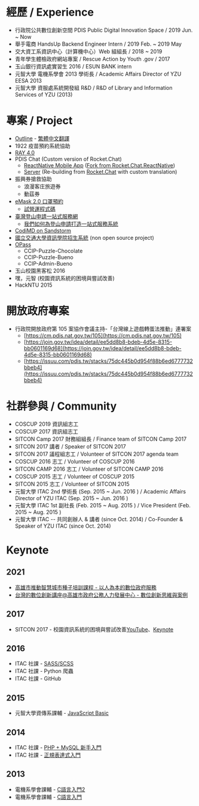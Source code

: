 # 經歷 / Experience
* 行政院公共數位創新空間 PDIS Public Digital Innovation Space / 2019 Jun. ~ Now
* 舉手電商 HandsUp Backend Engineer Intern / 2019 Feb. ~ 2019 May
* 交大資工系資訊中心（計算機中心）Web 組組長 / 2018 ~ 2019
* 青年學生體檢政府網站專案 / Rescue Action by Youth .gov / 2017
* 玉山銀行資訊處實習生 2016 / ESUN BANK intern
* 元智大學 電機系學會 2013 學術長 / Academic Affairs Director of YZU EESA 2013
* 元智大學 資服處系統開發組 R&D / R&D of Library and Information Services of YZU (2013)

# 專案 / Project
* [Outline](https://github.com/outline/outline) - [繁體中文翻譯](https://translate.getoutline.com/project/outline)
* 1922 疫苗預約系統協助
* [RAY 4.0](https://ray.pdis.nat.gov.tw)
* PDIS Chat (Custom version of Rocket.Chat)
  * [ReactNative Mobile App](https://github.com/pdis/Rocket.Chat.Renative) ([Fork from Rocket.Chat.ReactNative](https://github.com/RocketChat/Rocket.Chat.ReactNative))
  * [Server](https://github.com/pdis/Rocket.Chat) (Re-building from [Rocket.Chat](https://github.com/RocketChat/Rocket.Chat) with custom translation)
* 振興券搶救協助
  * 浪漫客庄旅遊券
  * 動茲券
* [eMask 2.0 口罩預約](https://emask.taiwan.gov.tw)
    - [試營運程式碼](https://github.com/pdis/emask-static)
* [臺灣登山申請一站式服務網](https://hike.taiwan.gov.tw)
    - [我們如何為登山申請打造一站式服務系統
    ](https://pdis.nat.gov.tw/zh-TW/blog/%E6%88%91%E5%80%91%E5%A6%82%E4%BD%95%E7%82%BA%E7%99%BB%E5%B1%B1%E7%94%B3%E8%AB%8B%E6%89%93%E9%80%A0%E4%B8%80%E7%AB%99%E5%BC%8F%E6%9C%8D%E5%8B%99%E7%B3%BB%E7%B5%B1/)
* [CodiMD on Sandstorm](https://github.com/pdis/codimd-sandstorm)
* [國立交通大學資訊學院招生系統](https://admission.cs.nycu.edu.tw/)
    (non open source project) 
* [OPass](https://opass.app/)
    * CCIP-Puzzle-Chocolate
    * CCIP-Puzzle-Bueno
    * CCIP-Admin-Bueno
* 玉山校園黑客松 2016
* 嘿，元智 (校園資訊系統的困境與嘗試改善)
* HackNTU 2015

# 開放政府專案
* 行政院開放政府第 105 案協作會議主持-「台灣線上遊戲轉蛋法推動」連署案
  * [https://cm.pdis.nat.gov.tw/105](https://cm.pdis.nat.gov.tw/105)
  * [https://join.gov.tw/idea/detail/ee5dd8b8-bdeb-4d5e-8315-bb0601169d68](https://join.gov.tw/idea/detail/ee5dd8b8-bdeb-4d5e-8315-bb0601169d68)
  * [https://issuu.com/pdis.tw/stacks/75dc445b0d954f88b6ed6777732bbeb4](https://issuu.com/pdis.tw/stacks/75dc445b0d954f88b6ed6777732bbeb4)

# 社群參與 / Community
* COSCUP 2019 資訊組志工
* COSCUP 2017 資訊組志工
* SITCON Camp 2017 財務組組長 / Finance team of SITCON Camp 2017
* SITCON 2017 講者 / Speaker of SITCON 2017
* SITCON 2017 議程組志工 / Volunteer of SITCON 2017 agenda team
* COSCUP 2016 志工 / Volunteer of COSCUP 2016
* SITCON CAMP 2016 志工 / Volunteer of SITCON CAMP 2016
* COSCUP 2015 志工 / Volunteer of COSCUP 2015
* SITCON 2015 志工 / Volunteer of SITCON 2015
* 元智大學 ITAC 2nd 學術長 (Sep. 2015 ~ Jun. 2016 ) / Academic Affairs Director of YZU ITAC (Sep. 2015 ~ Jun. 2016 )
* 元智大學 ITAC 1st 副社長 (Feb. 2015 ~ Aug. 2015 ) / Vice President (Feb. 2015 ~ Aug. 2015 )
* 元智大學 ITAC -- 共同創辦人 & 講者 (since Oct. 2014) / Co-Founder & Speaker of YZU ITAC (since Oct. 2014)

# Keynote

## 2021

* [高雄市推動智慧城市種子培訓課程 - 以人為本的數位政府服務](https://issuu.com/pdis.tw/docs/_d18673d0936679)
* [台灣的數位創新講座@高雄市政府公務人力發展中心 - 數位創新思維與案例](https://issuu.com/pdis.tw/docs/20211018_)

## 2017

* SITCON 2017 - 校園資訊系統的困境與嘗試改善[YouTube](https://youtu.be/1N3HZsPzKrI)、[Keynote](https://drive.google.com/open?id=0B3DBMOQGIHM8bHRacUpmNWIxTzA)

## 2016

* ITAC 社課 - [SASS/SCSS](https://www.icloud.com/keynote/000GPMuH7OtqT6GwjIGg3OrwA#itac-20151015-web-sass)
* ITAC 社課 - Python 爬蟲
* ITAC 社課 - GitHub

## 2015
* 元智大學資傳系課輔 - [JavaScript Basic](http://slides.com/ericksonjuang/javascript_basic#/)

## 2014
* ITAC 社課 - [PHP + MySQL 新手入門](http://slides.com/ericksonjuang/itac-7-php-mysql#/)
* ITAC 社課 - [正規表達式入門](http://slides.com/ericksonjuang/regular-expression#/)

## 2013
* 電機系學會課輔 - [C語言入門2](https://www.dropbox.com/s/eclz3ml79cjegqj/YzuEESA%20C%20Programming%20Language%20Review%20%28%E6%9C%9F%E6%9C%AB_.pptx?dl=0)
* 電機系學會課輔 - [C語言入門](https://www.dropbox.com/s/zw79egqhgnkzmyp/YzuEESA%20C%20Programming%20Language%20Review.pptx?dl=0)

<!--
**bingluen/bingluen** is a ✨ _special_ ✨ repository because its `README.md` (this file) appears on your GitHub profile.

Here are some ideas to get you started:

- 🔭 I’m currently working on ...
- 🌱 I’m currently learning ...
- 👯 I’m looking to collaborate on ...
- 🤔 I’m looking for help with ...
- 💬 Ask me about ...
- 📫 How to reach me: ...
- 😄 Pronouns: ...
- ⚡ Fun fact: ...
-->
